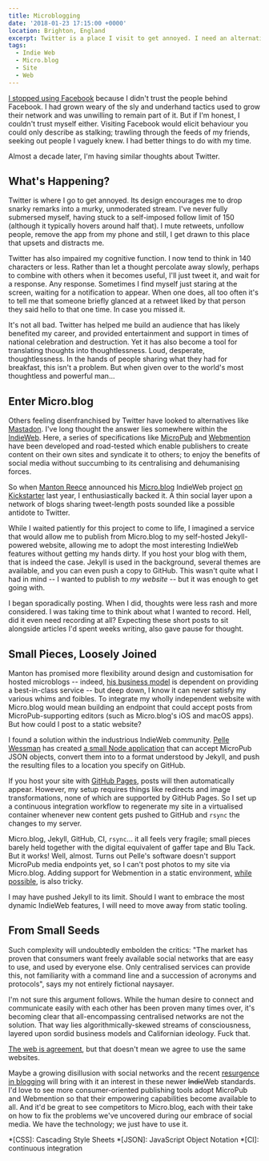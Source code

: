 ```yaml
---
title: Microblogging
date: '2018-01-23 17:15:00 +0000'
location: Brighton, England
excerpt: Twitter is a place I visit to get annoyed. I need an alternative. That alternative could be my very own website.
tags:
  - Indie Web
  - Micro.blog
  - Site
  - Web
---
```

[I stopped using Facebook][1] because I didn't trust the people behind Facebook. I had grown weary of the sly and underhand tactics used to grow their network and was unwilling to remain part of it. But if I'm honest, I couldn't trust myself either. Visiting Facebook would elicit behaviour you could only describe as stalking; trawling through the feeds of my friends, seeking out people I vaguely knew. I had better things to do with my time.

Almost a decade later, I'm having similar thoughts about Twitter.

## What's Happening?
Twitter is where I go to get annoyed. Its design encourages me to drop snarky remarks into a murky, unmoderated stream. I've never fully submersed myself, having stuck to a self-imposed follow limit of 150 (although it typically hovers around half that). I mute retweets, unfollow people, remove the app from my phone and still, I get drawn to this place that upsets and distracts me.

Twitter has also impaired my cognitive function. I now tend to think in 140 characters or less. Rather than let a thought percolate away slowly, perhaps to combine with others when it becomes useful, I'll just tweet it, and wait for a response. Any response. Sometimes I find myself just staring at the screen, waiting for a notification to appear. When one does, all too often it's to tell me that someone briefly glanced at a retweet liked by that person they said hello to that one time. In case you missed it.

It's not all bad. Twitter has helped me build an audience that has likely benefited my career, and provided entertainment and support in times of national celebration and destruction. Yet it has also become a tool for translating thoughts into thoughtlessness. Loud, desperate, thoughtlessness. In the hands of people sharing what they had for breakfast, this isn't a problem. But when given over to the world's most thoughtless and powerful man...

## Enter Micro.blog
Others feeling disenfranchised by Twitter have looked to alternatives like [Mastadon][2]. I've long thought the answer lies somewhere within the [IndieWeb][3]. Here, a series of specifications like [MicroPub][4] and [Webmention][5] have been developed and road-tested which enable publishers to create content on their own sites and syndicate it to others; to enjoy the benefits of social media without succumbing to its centralising and dehumanising forces.

So when [Manton Reece][6] announced his [Micro.blog][7] IndieWeb project [on Kickstarter][8] last year, I enthusiastically backed it. A thin social layer upon a network of blogs sharing tweet-length posts sounded like a possible antidote to Twitter.

While I waited patiently for this project to come to life, I imagined a service that would allow me to publish from Micro.blog to my self-hosted Jekyll-powered website, allowing me to adopt the most interesting IndieWeb features without getting my hands dirty. If you host your blog with them, that is indeed the case. Jekyll is used in the background, several themes are available, and you can even push a copy to GitHub. This wasn't quite what I had in mind -- I wanted to publish to *my website* -- but it was enough to get going with.

I began sporadically posting. When I did, thoughts were less rash and more considered. I was taking time to think about what I wanted to record. Hell, did it even need recording at all? Expecting these short posts to sit alongside articles I'd spent weeks writing, also gave pause for thought.

## Small Pieces, Loosely Joined
Manton has promised more flexibility around design and customisation for hosted microblogs -- indeed, [his business model][9] is dependent on providing a best-in-class service -- but deep down, I know it can never satisfy my various whims and foibles. To integrate my wholly independent website with Micro.blog would mean building an endpoint that could accept posts from MicroPub-supporting editors (such as Micro.blog's iOS and macOS apps). But how could I post to a static website?

I found a solution within the industrious IndieWeb community. [Pelle Wessman][10] has created [a small Node application][11] that can accept MicroPub JSON objects, convert them into to a format understood by Jekyll, and push the resulting files to a location you specify on GitHub.

If you host your site with [GitHub Pages][12], posts will then automatically appear. However, my setup requires things like redirects and image transformations, none of which are supported by GitHub Pages. So I set up a continuous integration workflow to regenerate my site in a virtualised container whenever new content gets pushed to GitHub and `rsync` the changes to my server.

Micro.blog, Jekyll, GitHub, CI, `rsync`... it all feels very fragile; small pieces barely held together with the digital equivalent of gaffer tape and Blu Tack. But it works! Well, almost. Turns out Pelle's software doesn't support MicroPub media endpoints yet, so I can't post photos to my site via Micro.blog. Adding support for Webmention in a static environment, [while possible][13], is also tricky.

I may have pushed Jekyll to its limit. Should I want to embrace the most dynamic IndieWeb features, I will need to move away from static tooling.

## From Small Seeds
Such complexity will undoubtedly embolden the critics: "The market has proven that consumers want freely available social networks that are easy to use, and used by everyone else. Only centralised services can provide this, not familiarity with a command line and a succession of acronyms and protocols", says my not entirely fictional naysayer.

I'm not sure this argument follows. While the human desire to connect and communicate easily with each other has been proven many times over, it's becoming clear that all-encompassing centralised networks are not the solution. That way lies algorithmically-skewed streams of consciousness, layered upon sordid business models and Californian ideology. Fuck that.

[The web is agreement][14], but that doesn't mean we agree to use the same websites.

Maybe a growing disillusion with social networks and the recent [resurgence in blogging][15] will bring with it an interest in these newer ~~Indie~~Web standards. I'd love to see more consumer-oriented publishing tools adopt MicroPub and Webmention so that their empowering capabilities become available to all. And it'd be great to see competitors to Micro.blog, each with their take on how to fix the problems we've uncovered during our embrace of social media. We have the technology; we just have to use it.

[1]: /2010/10/purge#on-leaving-facebook-march-2009
[2]: https://joinmastodon.org
[3]: https://indiewebcamp.com
[4]: https://www.w3.org/TR/micropub/
[5]: https://www.w3.org/TR/webmention/
[6]: https://manton.org
[7]: https://micro.blog
[8]: https://www.kickstarter.com/projects/manton/indie-microblogging-owning-your-short-form-writing
[9]: http://cdevroe.com/2018/01/19/interview-manton/
[10]: https://voxpelli.com
[11]: https://github.com/voxpelli/webpage-micropub-to-github
[12]: https://pages.github.com
[13]: https://github.com/aarongustafson/jekyll-webmention_io
[14]: https://www.flickr.com/photos/psd/1805709102/
[15]: https://ia.net/topics/web-trend-map-2018/

*[CSS]: Cascading Style Sheets
*[JSON]: JavaScript Object Notation
*[CI]: continuous integration
